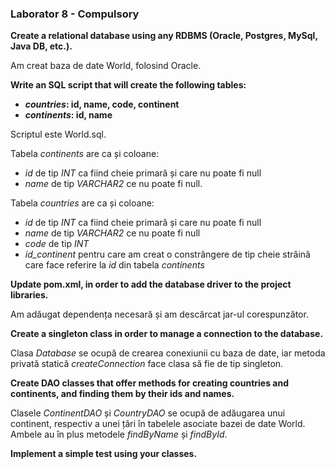 ### Laborator 8 - Compulsory

**Create a relational database using any RDBMS (Oracle, Postgres, MySql, Java DB, etc.).**

Am creat baza de date World, folosind Oracle.

**Write an SQL script that will create the following tables:**

- **_countries_: id, name, code, continent**
- **_continents_: id, name**

Scriptul este World.sql.

Tabela _continents_ are ca și coloane:

- _id_ de tip _INT_ ca fiind cheie primară și care nu poate fi null
- _name_ de tip _VARCHAR2_ ce nu poate fi null.

Tabela _countries_ are ca și coloane:

- _id_ de tip _INT_ ca fiind cheie primară și care nu poate fi null
- _name_ de tip _VARCHAR2_ ce nu poate fi null
- _code_ de tip _INT_
- _id_continent_ pentru care am creat o constrângere de tip cheie străină care face referire la _id_ din tabela _continents_

**Update pom.xml, in order to add the database driver to the project libraries.**

Am adăugat dependența necesară și am descărcat jar-ul corespunzător.

**Create a singleton class in order to manage a connection to the database.**

Clasa _Database_ se ocupă de crearea conexiunii cu baza de date, iar metoda privată statică _createConnection_ face clasa să fie de tip singleton.

**Create DAO classes that offer methods for creating countries and continents, and finding them by their ids and names.**

Clasele _ContinentDAO_ și _CountryDAO_ se ocupă de adăugarea unui continent, respectiv a unei țări în tabelele asociate bazei de date World. Ambele au în plus metodele _findByName_ și _findById_.

**Implement a simple test using your classes.**
